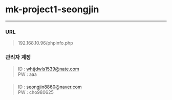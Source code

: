 # mk-project1-seongjin

------


### URL

> 192.168.10.96/phpinfo.php


### 관리자 계정

> ID : whtjdwls1539@nate.com    
> PW : aaa

### 

> ID : seongjin8860@naver.com    
> PW : cho980625 
